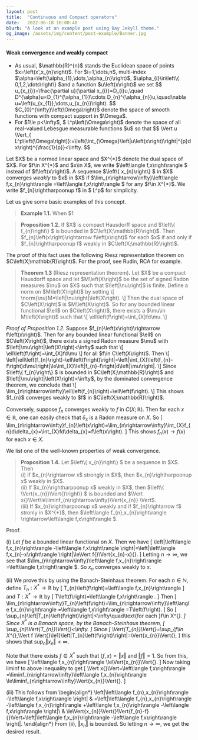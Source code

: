 ```yaml
---
layout: post
title:  "Continuous and Compact operators"
date:   2022-06-18 10:00:40
blurb: "A look at an example post using Bay Jekyll theme."
og_image: /assets/img/content/post-example/Banner.jpg
---
```



 

#### Weak convergence and weakly compact
<div>
 <ul>
<li>
As usual, $\mathbb{R}^{n}$ stands the Euclidean space of points $x=\left(x',x_{n}\right)$.
For $i=1,\dots,n$, multi-index $\alpha=\left(\alpha_{1},\dots,\alpha_{n}\right)$,
$\alpha_{i}\in\left\{ 0,1,2,\dots\right\} $and a function $u\left(x\right)$
we set 
$$
u_{x_{i}}=\frac{\partial u}{\partial x_{i}}=D_{i}u,\quad D^{\alpha}u=D_{1}^{\alpha_{1}}\cdots D_{n}^{\alpha_{n}}u,\quad\nabla u=\left(u_{x_{1}},\dots,u_{x_{n}}\right).
$$
 $C_{0}^{\infty}\left(\Omega\right)$ denote the space of smooth functions
with compact support in $\Omega$. 
 </li>
<li>
  For $1\le p<\infty$, $ L^p\left(\Omega\right)$ denote the space
of all real-valued Lebesgue measurable functions $u$ so that 
$$
\Vert u \Vert_{ L^p\left(\Omega\right)}:=\left(\int_{\Omega}\left|u\left(x\right)\right|^{p}dx\right)^{\frac{1}{p}}<\infty.
$$
 </li>
 </ul>
</div>

<div>
   Let $X$ be a normed linear space and $X^{*}$ denote the dual space
of $X$. For $f\in X^{*}$ and $x\in X$, we write $\left\langle f,x\right\rangle $
instead of $f\left(x\right)$. A sequence $\left\{ x_{n}\right\} $
   in $X$ converges <em>weakly </em> to $x$ in $X$ if $\lim_{n\rightarrow\infty}\left\langle f,x_{n}\right\rangle =\left\langle f,x\right\rangle $
for any $f\in X^{*}$. We write $f_{n}\rightharpoonup f$ in $ L^p$
for simplicity. 
</div>

Let us give some basic examples of this concept.
<blockquote> 
 <div> <strong> Example 1.1.</strong> 
When $1<p<\infty$, note that $\left[ L^p\left(\Omega\right)\right]^{\prime}= L^{p^{\prime}}\left(\Omega\right)$
where $\frac{1}{p}+\frac{1}{p^{\prime}}=1$. Then a sequence $\left\{ f_{n}\right\} $
in $ L^p\left(\Omega\right)$ converges weakly to $f$ if $\left\langle l,f_{n}\right\rangle \rightarrow\left\langle l,f\right\rangle $
for any $l\in\left( L^p\left(\Omega\right)\right)^{\prime}$. By
the Riesz representation theorem on $ L^p$ spaces, there exists
$g\in L^{p^{\prime}}\left(\Omega\right)$ such that 
\[
l\left(f\right)=\int_{\Omega}fgdx\quad\text{for all }f\in L^p\left(\Omega\right).
\]
So $f_{n}\rightharpoonup f$ weakly in $ L^p$ if and only if 
\[
\lim_{n\rightarrow\infty}\int_{\Omega}f_{n}gdx=\int_{\Omega}fgdx
\]
for any $g\in L^{p^{\prime}}\left(\Omega\right)$. 
 </div>
</blockquote>

<blockquote><div> <strong>Proposition 1.2.</strong>  If $X$ is compact Hausdorff
space and $\left\{ f_{n}\right\} $ is bounded in $C\left(X;\mathbb{R}\right)$.
Then $f_{n}\left(x\right)\rightarrow f\left(x\right)$ for each $x$
if and only if $f_{n}\rightharpoonup f$ weakly in $C\left(X;\mathbb{R}\right)$.
 </div>
</blockquote>

<div>
 The proof of this fact uses the following  Riesz representation theorem
on $C\left(X;\mathbb{R}\right)$. For the proof, see Rudin, RCA for
example. 
</div>

<blockquote><div> <strong> Theorem 1.3</strong> (Riesz representation theorem)<strong>.</strong>
 Let $X$ be a compact Hausdorff space and let $M\left(X\right)$
be the set of signed Radon measures $\nu$ on $X$ such that $\left|\nu\right|$
is finite. Define a norm on $M\left(X\right)$ by setting 
\[
\norm{\nu}M=\left|\nu\right|\left(X\right).
\]
Then the dual space of $C\left(X\right)$ is $M\left(X\right)$. So
for any bounded linear functional $\ell$ on $C\left(X\right)$, there
exists a $\mu\in M\left(X\right)$ such that 
\[
\ell\left(f\right)=\int_{X}fd\mu.
\]
 </div>
</blockquote>

<div>
 <em>Proof of Proposition 1.2.</em> Suppose $f_{n}\left(x\right)\rightarrow f\left(x\right)$. Then for
any bounded linear functional $\ell$ on $C\left(X\right)$, there
exists a signed Radon measure $\mu$ with $\left|\mu\right|\left(X\right)<\infty$
such that 
\[
\ell\left(f\right)=\int_{X}fd\mu
\]
for all $f\in C\left(X\right)$. Then 
\[
\left|\ell\left(f_{n}\right)-\ell\left(f\right)\right|=\left|\int_{X}\left(f_{n}-f\right)d\mu\right|\le\int_{X}\left|f_{n}-f\right|d\left|\mu\right|.
\]
Since $\left\{ f_{n}\right\} $ is bounded in $C\left(X;\mathbb{R}\right)$
and $\left|\mu\right|\left(X\right)<\infty$, by the dominated convergence
theorem, we conclude that 
\[
\lim_{n\rightarrow\infty}\ell\left(f_{n}\right)=\ell\left(f\right).
\]
This shows $f_{n}$ converges weakly to $f$ in $C\left(X;\mathbb{R}\right)$.

Conversely, suppose $f_{n}$ converges weakly to $f$ in $C\left(X;\mathbb{R}\right)$.
Then for each $x\in\mathbb{R}$, one can easily check that $\delta_{x}$
is a Radon measure on $X$. So 
\[
\lim_{n\rightarrow\infty}f_{n}\left(x\right)=\lim_{n\rightarrow\infty}\int_{X}f_{n}d\delta_{x}=\int_{X}fd\delta_{x}=f\left(x\right).
\]
This shows $f_{n}\left(x\right)\rightarrow f\left(x\right)$ for each
$x\in X$. 
</div>

We list one of the well-known properties of weak convergence. 
<blockquote><div><strong> Proposition 1.4.</strong> Let $\left\{ x_{n}\right\} $ be a sequence
in $X$. Then <br>
 (i) If $x_{n}\rightarrow x$ strongly in $X$, then $x_{n}\rightharpoonup x$
weakly in $X$. <br>
(ii) If $x_{n}\rightharpoonup x$ weakly in $X$, then $\left\{ \Vert{x_{n}}\Vert{}\right\} $
is bounded and $\Vert x{}\Vert\le\liminf_{n\rightarrow\infty}\Vert{x_{n}} \Vert$.<br>
(iii) If $x_{n}\rightharpoonup x$ weakly and if $f_{n}\rightarrow f$
stronly in $X^{*}$, then $\left\langle f_{n},x_{n}\right\rangle \rightarrow\left\langle f,x\right\rangle $. 
</div>
</blockquote>

Proof. <div>
(i) Let $f$ be a bounded linear functional on $X$. Then we have
\[
\left|\left\langle f,x_{n}\right\rangle -\left\langle f,x\right\rangle \right|=\left|\left\langle f,x_{n}-x\right\rangle \right|\le\Vert f{}\Vert{x_{n}-x}{}.
\]
Letting $n\rightarrow\infty$, we see that $\lim_{n\rightarrow\infty}\left\langle f,x_{n}\right\rangle =\left\langle f,x\right\rangle $.
So $x_{n}$ converges weakly to $x$. 

(ii) We prove this by using the Banach-Steinhaus theorem. For each
$n\in\mathbb{N}$, define $T_{n}:X^{*}\rightarrow\mathbb{R}$ by 
\[
T_{n}\left(f\right)=\left\langle f,x_{n}\right\rangle 
\]
and $T:X^{*}\rightarrow\mathbb{R}$ by 
\[
T\left(f\right)=\left\langle f,x\right\rangle .
\]
Then 
\[
\lim_{n\rightarrow\infty}T_{n}\left(f\right)=\lim_{n\rightarrow\infty}\left\langle f,x_{n}\right\rangle =\left\langle f,x\right\rangle =T\left(f\right).
\]
So 
\[
\sup_{n}\left|T_{n}\left(f\right)\right|<\infty\quad\text{for each }f\in X^{*}.
\]
Since $X^{*}$ is a Banach space, by the Banach-Steinhaus theorem,
\[
\sup_{n}\Vert{T_{n}}\Vert{}<\infty.
\]
Since 
\[
\Vert{T_{n}}\Vert{}=\sup_{f\in X^{*},\Vert f \Vert{}\le1}\left|T_{n}\left(f\right)\right|=\Vert{x_{n}}\Vert{},
\]
this shows that $\sup_{n}\Vert{x_{n}}\Vert{}<\infty$. 

Note that there exists $f\in X^{*}$ such that $\left\langle f,x\right\rangle =\Vert x\Vert{}$
and $\Vert f \Vert{}=1$. So from this, we have 
\[
\left\langle f,x_{n}\right\rangle \le\Vert{x_{n}}\Vert{}.
\]
Now taking liminf to above inequality to get 
\[
\Vert x{}\Vert=\left\langle f,x\right\rangle =\liminf_{n\rightarrow\infty}\left\langle f,x_{n}\right\rangle \le\liminf_{n\rightarrow\infty}\Vert{x_{n}}\Vert{}.
\]

(iii) This follows from 
\begin{align*}
\left|\left\langle f_{n},x_{n}\right\rangle -\left\langle f,x\right\rangle \right| & =\left|\left\langle f_{n},x_{n}\right\rangle -\left\langle f,x_{n}\right\rangle +\left\langle f,x_{n}\right\rangle -\left\langle f,x\right\rangle \right|\\
 & \le\Vert{x_{n}}\Vert{}\Vert{f_{n}-f}{}\Vert+\left|\left\langle f,x_{n}\right\rangle -\left\langle f,x\right\rangle \right|.
\end{align*}
From (ii), $\Vert{x_{n}}\Vert{}$ is bounded. So letting $n\rightarrow\infty$,
we get the desired result. 
 </div>
